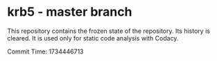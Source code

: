 # krb5 - master branch

This repository contains the frozen state of the repository.
Its history is cleared. It is used only for static code
analysis with Codacy.

Commit Time: 1734446713